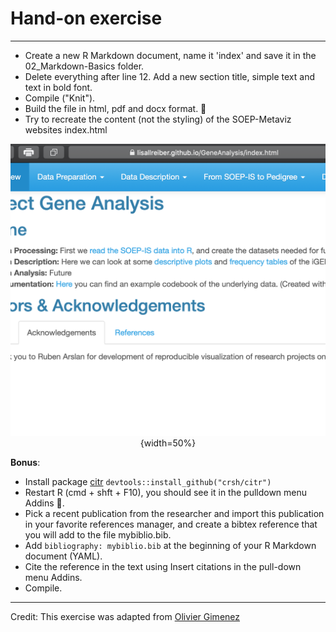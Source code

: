 # Hand-on exercise

---  

- Create a new R Markdown document, name it 'index' and save it in the 02_Markdown-Basics folder. 
- Delete everything after line 12. Add a new section title, simple text and text in bold font. 
- Compile ("Knit").
- Build the file in html, pdf and docx format. 🎉
- Try to recreate the content (not the styling) of the SOEP-Metaviz websites index.html  


<center>

![](../assets/img/Index-SOEP-Metaviz_Screenshot.png){width=50%}

</center>


**Bonus**:  

- Install package [citr](https://github.com/crsh/citr) `devtools::install_github("crsh/citr")`  
- Restart R (cmd + shft + F10), you should see it in the pulldown menu Addins 💪.  
- Pick a recent publication from the researcher and import this publication in your favorite references manager, and create a bibtex reference that you will add to the file mybiblio.bib.  
- Add `bibliography: mybiblio.bib` at the beginning of your R Markdown document (YAML).  
- Cite the reference in the text using Insert citations in the pull-down menu Addins.  
- Compile.  


---  
Credit: This exercise was adapted from [Olivier Gimenez](https://github.com/oliviergimenez/intro_rmarkdown_practical)